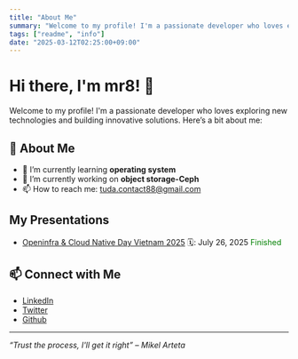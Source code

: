 ```yaml
---
title: "About Me"
summary: "Welcome to my profile! I'm a passionate developer who loves exploring new technologies and building innovative solutions."
tags: ["readme", "info"]
date: "2025-03-12T02:25:00+09:00"
---
```


# Hi there, I'm mr8! 👋

Welcome to my profile! I'm a passionate developer who loves exploring new technologies and building innovative solutions. Here’s a bit about me:

## 🚀 About Me

- 🌱 I’m currently learning **operating system**
- 💼 I’m currently working on **object storage-Ceph**
- 📫 How to reach me: tuda.contact88@gmail.com

[comment]: <## 📊 GitHub Stats>

[comment]: <![batamsieuhang's GitHub stats](https://github-readme-stats.vercel.app/api?username=batamsieuhang&show_icons=true&theme=radical)> 


[comment]: <![Top Langs](https://github-readme-stats.vercel.app/api/top-langs/?username=batamsieuhang&layout=compact&theme=radical)> 

##  My Presentations

- [Openinfra & Cloud Native Day Vietnam 2025](https://www.vietopeninfra.org/void2025) 🗓️: July 26, 2025 <span style="color:green;">Finished</span>

## 📫 Connect with Me

- [LinkedIn](https://www.linkedin.com/in/tuda)
- [Twitter](https://twitter.com/batamsieuhang)
- [Github](https://github.com/mr4x2)

---

*“Trust the process, I'll get it right” – Mikel Arteta*
